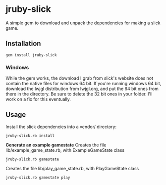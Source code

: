 # jruby-slick
A simple gem to download and unpack the dependencies for making a slick game.

## Installation

    gem install jruby-slick

### Windows
While the gem works, the download I grab from slick's website does not contain the native files for windows 64 bit. If you're running windows 64 bit, download the lwjgl distribution from lwjgl.org, and put the 64 bit ones from there in the directory. Be sure to delete the 32 bit ones in your folder. I'll work on a fix for this eventually.

## Usage

Install the slick dependencies into a vendor/ directory:

    jruby-slick.rb install


**Generate an example gamestate**
Creates the file lib/example_game_state.rb, with ExampleGameState class

    jruby-slick.rb gamestate

Creates the file lib/play_game_state.rb, with PlayGameState class

    jruby-slick.rb gamestate play
